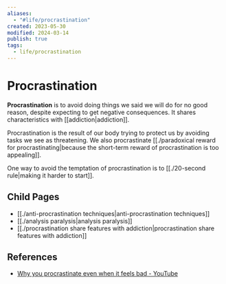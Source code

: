 ```yaml
---
aliases:
  - "#life/procrastination"
created: 2023-05-30
modified: 2024-03-14
publish: true
tags:
  - life/procrastination
---
```


# Procrastination
**Procrastination** is to avoid doing things we said we will do for no good reason, despite expecting to get negative consequences. It shares characteristics with [[addiction|addiction]].

Procrastination is the result of our body trying to protect us by avoiding tasks we see as threatening. We also procrastinate [[./paradoxical reward for procrastinating|because the short-term reward of procrastination is too appealing]].

One way to avoid the temptation of procrastination is to [[./20-second rule|making it harder to start]].

## Child Pages
- [[./anti-procrastination techniques|anti-procrastination techniques]]
- [[./analysis paralysis|analysis paralysis]]
- [[./procrastination share features with addiction|procrastination share features with addiction]]

## References
- [Why you procrastinate even when it feels bad - YouTube](https://youtu.be/FWTNMzK9vG4)